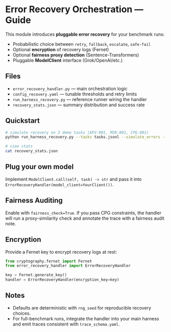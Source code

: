 
# Error Recovery Orchestration — Guide

This module introduces **pluggable error recovery** for your benchmark runs:
- Probabilistic choice between `retry`, `fallback`, `escalate`, `safe-fail`
- Optional **encryption** of recovery logs (Fernet)
- Optional **fairness proxy detection** (Sentence-Transformers)
- Pluggable **ModelClient** interface (Grok/OpenAI/etc.)

## Files
- `error_recovery_handler.py` — main orchestration logic
- `config_recovery.yaml` — tunable thresholds and retry limits
- `run_harness_recovery.py` — reference runner wiring the handler
- `recovery_stats.json` — summary distribution and success rate

## Quickstart
```bash
# simulate recovery on 3 demo tasks (AFV-001, MSR-001, CPG-001)
python run_harness_recovery.py --tasks tasks.jsonl --simulate_errors --out results_recovery.jsonl

# view stats
cat recovery_stats.json
```

## Plug your own model
Implement `ModelClient.call(self, task) -> str` and pass it into `ErrorRecoveryHandler(model_client=YourClient())`.

## Fairness Auditing
Enable with `fairness_check=True`. If you pass CPG constraints, the handler will run a proxy-similarity check and annotate the trace with a fairness audit note.

## Encryption
Provide a Fernet key to encrypt recovery logs at rest:
```python
from cryptography.fernet import Fernet
from error_recovery_handler import ErrorRecoveryHandler

key = Fernet.generate_key()
handler = ErrorRecoveryHandler(encryption_key=key)
```

## Notes
- Defaults are deterministic with `rng_seed` for reproducible recovery choices.
- For full-benchmark runs, integrate the handler into your main harness and emit traces consistent with `trace_schema.yaml`.
